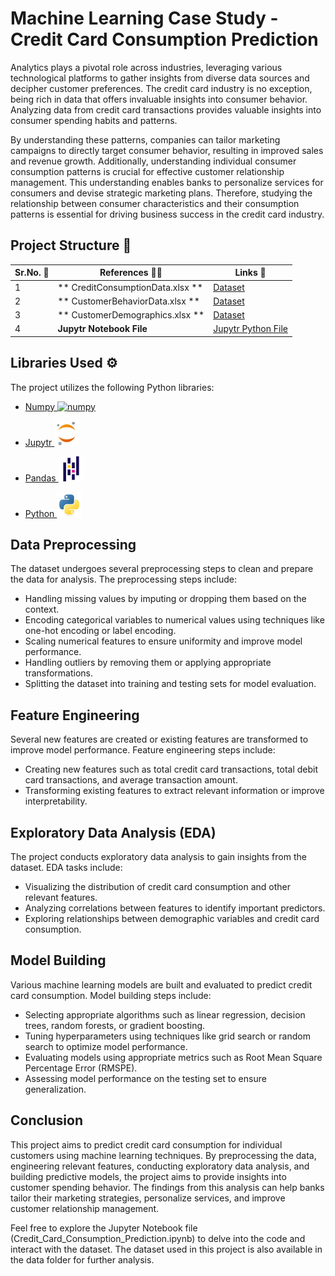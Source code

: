 # Machine Learning Case Study - Credit Card Consumption Prediction

Analytics plays a pivotal role across industries, leveraging various technological platforms to gather insights from diverse data sources and decipher customer preferences. The credit card industry is no exception, being rich in data that offers invaluable insights into consumer behavior. Analyzing data from credit card transactions provides valuable insights into consumer spending habits and patterns.

By understanding these patterns, companies can tailor marketing campaigns to directly target consumer behavior, resulting in improved sales and revenue growth. Additionally, understanding individual consumer consumption patterns is crucial for effective customer relationship management. This understanding enables banks to personalize services for consumers and devise strategic marketing plans. Therefore, studying the relationship between consumer characteristics and their consumption patterns is essential for driving business success in the credit card industry.
## Project Structure 🔗

|**Sr.No. 🔢**|**References 👨‍💻**| **Links :link:**|
|------|--------------------|---------------------|
|1|  ** CreditConsumptionData.xlsx ** | [Dataset](https://github.com/Mahesh-Chincholkar/Machine-Learning-Case-Study--Credit-Card-Consumption-Prediction/blob/main/CreditConsumptionData.xlsx)|
|2|  ** CustomerBehaviorData.xlsx ** | [Dataset](https://github.com/Mahesh-Chincholkar/Machine-Learning-Case-Study--Credit-Card-Consumption-Prediction/blob/main/CustomerBehaviorData.xlsx)|
|3|  ** CustomerDemographics.xlsx ** | [Dataset](https://github.com/Mahesh-Chincholkar/Machine-Learning-Case-Study--Credit-Card-Consumption-Prediction/blob/main/CustomerDemographics.xlsx)|
|4|     **Jupytr Notebook File** | [Jupytr Python File](https://github.com/Mahesh-Chincholkar/Machine-Learning-Case-Study--Credit-Card-Consumption-Prediction/blob/main/Credit%20Card%20Consumption%20Prediction.ipynb) |

## Libraries Used ⚙️

The project utilizes the following Python libraries:

* <a href="https://numpy.org/" target="_blank" rel="noreferrer">Numpy <img src="https://cdn.jsdelivr.net/gh/devicons/devicon/icons/numpy/numpy-original.svg" alt="numpy" width="40" height="40"/></a>

* <a href="https://jupyter.org/" target="_blank" rel="noreferrer">Jupytr <img src="https://github.com/Pavan-Jadhav/Pavan-Jadhav/blob/main/icons8-jupyter.svg" alt="jupyter" width="40" height="40"/> </a>

* <a href="https://pandas.pydata.org/" target="_blank" rel="noreferrer">Pandas <img src="https://raw.githubusercontent.com/devicons/devicon/2ae2a900d2f041da66e950e4d48052658d850630/icons/pandas/pandas-original.svg" alt="pandas" width="40" height="40"/> </a>

* <a href="https://www.python.org" target="_blank" rel="noreferrer">Python <img src="https://raw.githubusercontent.com/devicons/devicon/master/icons/python/python-original.svg" alt="python" width="40" height="40"/> </a>


## Data Preprocessing

The dataset undergoes several preprocessing steps to clean and prepare the data for analysis. The preprocessing steps include:

- Handling missing values by imputing or dropping them based on the context.
- Encoding categorical variables to numerical values using techniques like one-hot encoding or label encoding.
- Scaling numerical features to ensure uniformity and improve model performance.
- Handling outliers by removing them or applying appropriate transformations.
- Splitting the dataset into training and testing sets for model evaluation.


## Feature Engineering
Several new features are created or existing features are transformed to improve model performance. Feature engineering steps include:

- Creating new features such as total credit card transactions, total debit card transactions, and average transaction amount.
- Transforming existing features to extract relevant information or improve interpretability.


## Exploratory Data Analysis (EDA)
The project conducts exploratory data analysis to gain insights from the dataset. EDA tasks include:

- Visualizing the distribution of credit card consumption and other relevant features.
- Analyzing correlations between features to identify important predictors.
- Exploring relationships between demographic variables and credit card consumption.


## Model Building
Various machine learning models are built and evaluated to predict credit card consumption. Model building steps include:

- Selecting appropriate algorithms such as linear regression, decision trees, random forests, or gradient boosting.
- Tuning hyperparameters using techniques like grid search or random search to optimize model performance.
- Evaluating models using appropriate metrics such as Root Mean Square Percentage Error (RMSPE).
- Assessing model performance on the testing set to ensure generalization.

## Conclusion

This project aims to predict credit card consumption for individual customers using machine learning techniques. By preprocessing the data, engineering relevant features, conducting exploratory data analysis, and building predictive models, the project aims to provide insights into customer spending behavior. The findings from this analysis can help banks tailor their marketing strategies, personalize services, and improve customer relationship management.

Feel free to explore the Jupyter Notebook file (Credit_Card_Consumption_Prediction.ipynb) to delve into the code and interact with the dataset. The dataset used in this project is also available in the data folder for further analysis.






